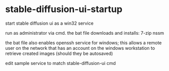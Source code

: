 # stable-diffusion-ui-startup
start stable diffusion ui as a win32 service

run as administrator via cmd.
the bat file downloads and installs:
7-zip
nssm

the bat file also enables
openssh service for windows; this allows a remote user on the network that has an account on the windows workstation to retrieve created images (should they be autosaved)

edit sample service to match stable-diffusion-ui cmd
